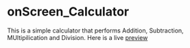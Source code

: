 # onScreen_Calculator
This is a simple calculator that performs Addition, Subtraction, MUltipilication and Division. Here is a live [preview](https://ababuu.github.io/onScreen_Calculator/index.html)
